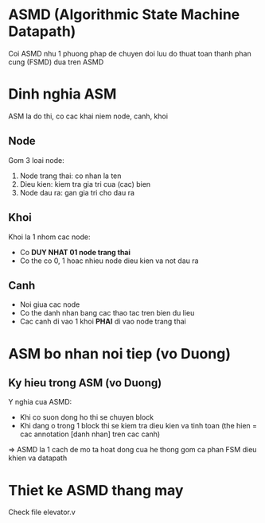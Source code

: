 # ASMD (Algorithmic State Machine Datapath)

Coi ASMD nhu 1 phuong phap de chuyen doi luu do thuat toan thanh phan cung (FSMD) dua tren ASMD

# Dinh nghia ASM
ASM la do thi, co cac khai niem node, canh, khoi

## Node
Gom 3 loai node:
1. Node trang thai: co nhan la ten
2. Dieu kien: kiem tra gia tri cua (cac) bien
3. Node dau ra: gan gia tri cho dau ra

## Khoi
Khoi la 1 nhom cac node:
- Co **DUY NHAT 01 node trang thai**
- Co the co 0, 1 hoac nhieu node dieu kien va not dau ra

## Canh
- Noi giua cac node
- Co the danh nhan bang cac thao tac tren bien du lieu
- Cac canh di vao 1 khoi **PHAI** di vao node trang thai

# ASM bo nhan noi tiep (vo Duong)
## Ky hieu trong ASM (vo Duong)

Y nghia cua ASMD:
- Khi co suon dong ho thi se chuyen block
- Khi dang o trong 1 block thi se kiem tra dieu kien va tinh toan (the hien = cac annotation [danh nhan] tren cac canh)

=> ASMD la 1 cach de mo ta hoat dong cua he thong gom ca phan FSM dieu khien va datapath

# Thiet ke ASMD thang may
Check file elevator.v
